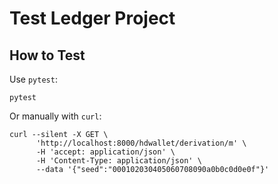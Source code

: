 # Test Ledger Project

## How to Test

Use `pytest`:

```shell
pytest
```

Or manually with `curl`:

```shell
curl --silent -X GET \
      'http://localhost:8000/hdwallet/derivation/m' \
      -H 'accept: application/json' \
      -H 'Content-Type: application/json' \
      --data '{"seed":"000102030405060708090a0b0c0d0e0f"}'
```
